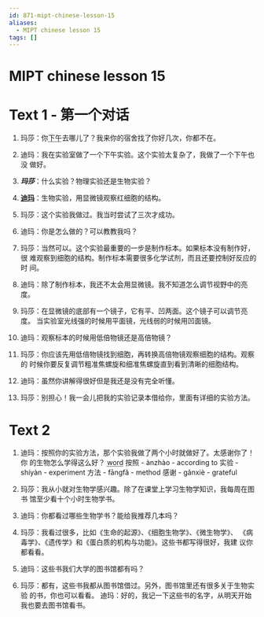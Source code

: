```yaml
---
id: 871-mipt-chinese-lesson-15
aliases:
  - MIPT chinese lesson 15
tags: []
---
```


# MIPT chinese lesson 15

# Text 1 - 第一个对话

1. 玛莎：你<wavy><abbr title="xiàwǔ - вторая половина дня">下午</wavy></abbr>去哪儿了？我来你的宿舍找了你好几次，你都不在。
2. 迪玛：我在实验室做了一个下午实验。这个实验太复杂了，我做了一个下午也没
   做好。
3. **_玛莎_**：什么实验？物理实验还是生物实验？

4. <b><u>迪玛</u></b>：生物实验，用显微镜观察红细胞的结构。
5. 玛莎：这个实验我做过。我当时尝试了三次才成功。
6. 迪玛：你是怎么做的？可以教教我吗？
7. 玛莎：当然可以。这个实验最重要的一步是制作标本。如果标本没有制作好，很
   难观察到细胞的结构。制作标本需要很多化学试剂，而且还要控制好反应的时
   间。
8. 迪玛：除了制作标本，我还不太会用显微镜。我不知道怎么调节视野中的亮度。
9. 玛莎：在显微镜的底部有一个镜子，它有平、凹两面。这个镜子可以调节亮度。
   当实验室光线强的时候用平面镜，光线弱的时候用凹面镜。
10. 迪玛：观察标本的时候用低倍物镜还是高倍物镜？
11. 玛莎：你应该先用低倍物镜找到细胞，再转换高倍物镜观察细胞的结构。观察的
    时候你要反复调节粗准焦螺旋和细准焦螺旋直到看到清晰的细胞结构。
12. 迪玛：虽然你讲解得很好但是我还是没有完全听懂。
13. 玛莎：别担心！我一会儿把我的实验记录本借给你，里面有详细的实验方法。

# Text 2

1. 迪玛：按照你的实验方法，那个实验我做了两个小时就做好了。太感谢你了！你
   的生物怎么学得这么好？
   <abbr title="text in hover">word</abbr>
   按照 - ànzhào - according to
   实验 - shíyàn - experiment
   方法 - fāngfǎ - method
   感谢 - gǎnxiè - grateful

2. 玛莎：我从小就对生物学感兴趣。除了在课堂上学习生物学知识，我每周在图书
   馆至少看十个小时生物学书。
3. 迪玛：你都看过哪些生物学书？能给我推荐几本吗？
4. 玛莎：我看过很多，比如《生命的起源》、《细胞生物学》、《微生物学》、
   《病毒学》、《遗传学》和《蛋白质的机构与功能》。这些书都写得很好，我建
   议你都看看。
5. 迪玛：这些书我们大学的图书馆都有吗？
6. 玛莎：都有，这些书我都从图书馆借过。另外，图书馆里还有很多关于生物实验
   的书，你也可以看看。
   迪玛：好的，我记一下这些书的名字，从明天开始我也要去图书馆看书。
